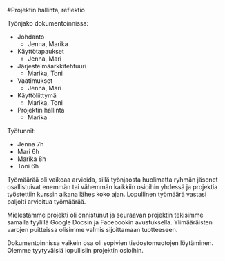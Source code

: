 ﻿#Projektin hallinta, reflektio

Työnjako dokumentoinnissa:
- Johdanto
	- Jenna, Marika
- Käyttötapaukset
	- Jenna, Mari
- Järjestelmäarkkitehtuuri
	- Marika, Toni
- Vaatimukset
	- Jenna, Mari
- Käyttöliittymä
	- Marika, Toni
- Projektin hallinta
	- Marika
	
Työtunnit:
- Jenna 7h
- Mari 6h
- Marika 8h
- Toni 6h
	
Työmäärää oli vaikeaa arvioida, sillä työnjaosta huolimatta ryhmän jäsenet osallistuivat enemmän tai vähemmän kaikkiin osioihin yhdessä ja projektia työstettiin kurssin aikana lähes koko ajan.
Lopullinen työmäärä vastasi paljolti arvioitua työmäärää.

Mielestämme projekti oli onnistunut ja seuraavan projektin tekisimme samalla tyylillä Google Docsin ja Facebookin avustuksella. Ylimääräisten varojen puitteissa olisimme valmis sijoittamaan tuotteeseen.

Dokumentoinnissa vaikein osa oli sopivien tiedostomuotojen löytäminen. Olemme tyytyväisiä lopullisiin projektin osioihin.


